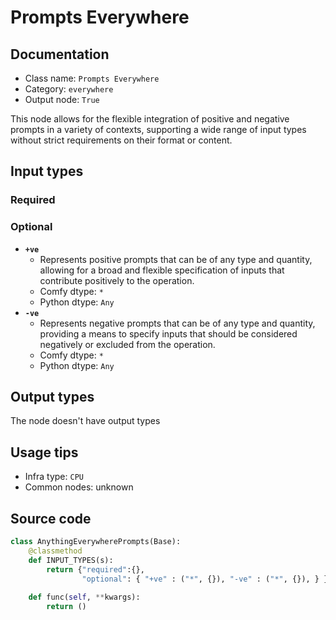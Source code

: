 # Prompts Everywhere
## Documentation
- Class name: `Prompts Everywhere`
- Category: `everywhere`
- Output node: `True`

This node allows for the flexible integration of positive and negative prompts in a variety of contexts, supporting a wide range of input types without strict requirements on their format or content.
## Input types
### Required
### Optional
- **`+ve`**
    - Represents positive prompts that can be of any type and quantity, allowing for a broad and flexible specification of inputs that contribute positively to the operation.
    - Comfy dtype: `*`
    - Python dtype: `Any`
- **`-ve`**
    - Represents negative prompts that can be of any type and quantity, providing a means to specify inputs that should be considered negatively or excluded from the operation.
    - Comfy dtype: `*`
    - Python dtype: `Any`
## Output types
The node doesn't have output types
## Usage tips
- Infra type: `CPU`
- Common nodes: unknown


## Source code
```python
class AnythingEverywherePrompts(Base):
    @classmethod
    def INPUT_TYPES(s):
        return {"required":{}, 
                "optional": { "+ve" : ("*", {}), "-ve" : ("*", {}), } }
    
    def func(self, **kwargs):
        return ()

```
